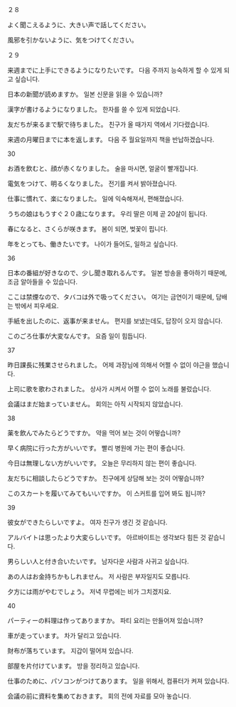 ２８

よく聞こえるように、大きい声で話してください。

風邪を引かないように、気をつけてください。


２９

来週までに上手にできるようになりたいです。
다음 주까지 능숙하게 할 수 있게 되고 싶습니다.

日本の新聞が読めますか。
일본 신문을 읽을 수 있습니까?

漢字が書けるようになりました。
한자를 쓸 수 있게 되었습니다.

友だちが来るまで駅で待ちました。
친구가 올 때가지 역에서 기다렸습니다.

来週の月曜日までに本を返します。
다음 주 월요일까지 책을 반납하겠습니다.


30

お酒を飲むと、顔が赤くなりました。
술을 마시면, 얼굴이 빨개집니다.

電気をつけて、明るくなりました。
전기를 켜서 밝아졌습니다.

仕事に慣れて、楽になりました。
일에 익숙해져서, 편해졌습니다.

うちの娘はもうすぐ２０歳になります。
우리 딸은 이제 곧 20살이 됩니다.

春になると、さくらが咲きます。
봄이 되면, 벚꽃이 핍니다.

年をとっても、働きたいです。
나이가 들어도, 일하고 싶습니다.


36

日本の番組が好きなので、少し聞き取れるんです。
일본 방송을 좋아하기 때문에, 조금 알아들을 수 있습니다.

ここは禁煙なので、タバコは外で吸ってください。
여기는 금연이기 때문에, 담배는 밖에서 피우세요.

手紙を出したのに、返事が来ません。
편지를 보냈는데도, 답장이 오지 않습니다.

このごろ仕事が大変なんです。
요즘 일이 힘듭니다.


37

昨日課長に残業させられました。
어제 과장님에 의해서 어쩔 수 없이 야근을 했습니다.

上司に歌を歌わされました。
상사가 시켜서 어쩔 수 없이 노래를 불렀습니다.

会議はまだ始まっていません。
회의는 아직 시작되지 않았습니다.


38

薬を飲んでみたらどうですか。
약을 먹어 보는 것이 어떻습니까?

早く病院に行った方がいいです。
빨리 병원에 가는 편이 좋습니다.

今日は無理しない方がいいです。
오늘은 무리하지 않는 편이 좋습니다.

友だちに相談したらどうですか。
친구에게 상담해 보는 것이 어떻습니까?

このスカートを履いてみてもいいですか。
이 스커트를 입어 봐도 됩니까?


39

彼女ができたらしいですよ。
여자 친구가 생긴 것 같습니다.

アルバイトは思ったより大変らしいです。
아르바이트는 생각보다 힘든 것 같습니다.

男らしい人と付き合いたいです。
남자다운 사람과 사귀고 싶습니다.

あの人はお金持ちかもしれません。
저 사람은 부자일지도 모릅니다.

夕方には雨がやむでしょう。
저녁 무렵에는 비가 그치겠지요.


40

パーティーの料理は作ってありますか。
파티 요리는 만들어져 있습니까?

車が走っています。
차가 달리고 있습니다.

財布が落ちています。
지갑이 떨어져 있습니다.

部屋を片付けています。
방을 정리하고 있습니다.

仕事のために、パソコンがつけてあります。
일을 위해서, 컴퓨터가 켜져 있습니다.

会議の前に資料を集めておきます。
회의 전에 자료를 모아 놓습니다.
